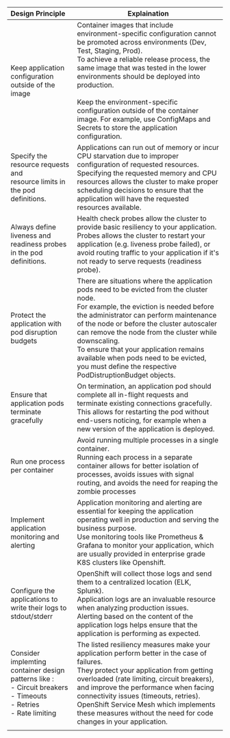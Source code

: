 | Design Principle                                                                                                                 | Explaination                                                                                                                                                                                                                                                                                                                                                                                                                                        |
| :------------------------------------------------------------------------------------------------------------------------------- | --------------------------------------------------------------------------------------------------------------------------------------------------------------------------------------------------------------------------------------------------------------------------------------------------------------------------------------------------------------------------------------------------------------------------------------------------- |
| Keep application configuration outside of the image                                                                              | Container images that include environment-specific configuration cannot be promoted across environments (Dev, Test, Staging, Prod).<br />To achieve a reliable release process, the same image that was tested in the lower environments should be deployed into production.<br /><br />Keep the environment-specific configuration outside of the container image. For example, use ConfigMaps and Secrets to store the application configuration. |
| Specify the resource requests and<br />resource limits in the pod definitions.                                                   | Applications can run out of memory or incur CPU starvation due to improper configuration of requested resources.<br />Specifying the requested memory and CPU resources allows the cluster to make proper scheduling decisions to ensure that the application will have the requested resources available.                                                                                                                                          |
| Always define liveness and<br />readiness probes in the pod definitions.                                                         | Health check probes allow the cluster to provide basic resiliency to your application.<br />Probes allows the cluster to restart your application (e.g. liveness probe failed), or avoid routing traffic to your application if it's not ready to serve requests (readiness probe).                                                                                                                                                                |
| Protect the application with pod disruption budgets                                                                              | There are situations where the application pods need to be evicted from the cluster node.<br />For example, the eviction is needed before the administrator can perform maintenance of the node or before the cluster autoscaler can remove the node from the cluster while downscaling. <br />To ensure that your application remains available when pods need to be evicted, you must define the respective PodDistruptionBudget objects.         |
| Ensure that application pods terminate gracefully                                                                                | On termination, an application pod should complete all in-flight requests and terminate existing connections gracefully.<br />This allows for restarting the pod without end-users noticing, for example when a new version of the application is deployed.                                                                                                                                                                                         |
| Run one process per container                                                                                                    | Avoid running multiple processes in a single container.<br />Running each process in a separate container allows for better isolation of processes, avoids issues with signal routing, and avoids the need for reaping the zombie processes                                                                                                                                                                                                         |
| Implement application monitoring and alerting                                                                                    | Application monitoring and alerting are essential for keeping the application operating well in production and serving the business purpose.<br />Use monitoring tools like Prometheus & Grafana to monitor your application, which are usually provided in enterprise grade K8S clusters like Openshift.                                                                                                                                           |
| Configure the applications to write their logs to<br />stdout/stderr                                                             | OpenShift will collect those logs and send them to a centralized location (ELK, Splunk).<br />Application logs are an invaluable resource when analyzing production issues. <br />Alerting based on the content of the application logs helps ensure that the application is performing as expected.                                                                                                                                                |
| Consider implemting container design patterns like :<br />- Circuit breakers<br />- Timeouts<br />- Retries<br />- Rate limiting | The listed resiliency measures make your application perform better in the case of failures.<br />They protect your application from getting overloaded (rate limiting, circuit breakers), <br />and improve the performance when facing connectivity issues (timeouts, retries). <br />OpenShift Service Mesh which implements these measures without the need for code changes in your application.                                               |
|                                                                                                                                  |                                                                                                                                                                                                                                                                                                                                                                                                                                                     |
